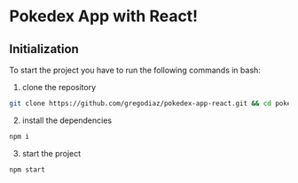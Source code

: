 # Pokedex App with React!

## Initialization 

To start the project you have to run the following commands in bash:

1. clone the repository 
```bash
git clone https://github.com/gregodiaz/pokedex-app-react.git && cd pokedex-app-react
```
2. install the dependencies
```bash
npm i
```
3. start the project
```bash
npm start
```
